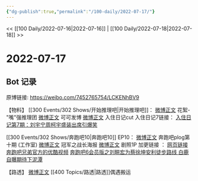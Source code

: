 ```yaml
---
{"dg-publish":true,"permalink":"/100-daily/2022-07-17/"}
---
```



<< [[100 Daily/2022-07-16\|2022-07-16]] | [[100 Daily/2022-07-18\|2022-07-18]] >>

# 2022-07-17

## Bot 记录

原博链接: https://weibo.com/7452765754/LCKENhBV9

【物料】
[[300 Events/302 Shows/开始推理吧\|开始推理吧]]：
[微博正文](https://m.weibo.cn/2162247381/4792198552619075) 花絮-"嘴"强推理团
[微博正文](https://m.weibo.cn/7736960489/4792239887485575) 可可发博
[微博正文](https://m.weibo.cn/1371117067/4792298808806963) 入住日记cut
入住日记7链接：
[入住日记第7期：刘宇宁周柯宇盛装出席引爆笑](https://weibo.cn/sinaurl?u=https%3A%2F%2Fv.qq.com%2Fx%2Fcover%2Fmzc00200h51jrl9%2Fv0043mzbnth.html)

[[300 Events/302 Shows/奔跑吧10\|奔跑吧10]] EP10：
[微博正文](https://m.weibo.cn/7478855230/4792189215051839) 奔跑吧plog第十期 (工作室)
[微博正文](https://m.weibo.cn/5242381821/4792189215311958) 冠军之战长海报
[微博正文](https://m.weibo.cn/5242381821/4792249595988524) 剧照1P
加更链接 ：
[网页链接](https://weibo.cn/sinaurl?u=https%3A%2F%2Fv.qq.com%2Fx%2Fcover%2Fmzc00200zjzptjj.html)
[奔跑吧兄弟官方的优酷视频](https://weibo.cn/sinaurl?u=https%3A%2F%2Fv.youku.com%2Fv_show%2Fid_XNTg2OTY1Mzc3Mg%3D%3D.html%3Fspm%3Da2h0c.8166622.PhoneSokuProgram_2.dselectbutton_1%26showid%3Ddebf09fea69e417bb028)
[奔跑吧6会员版之刘畊宏为蔡徐坤安利徒步路线 白鹿自曝期待下泥潭](https://weibo.cn/sinaurl?u=https%3A%2F%2Fwww.iqiyi.com%2Fv_1viws9cq39s.html)

【路透】
[微博正文](https://m.weibo.cn/2582599122/4792207641153369) [[400 Topics/路透\|路透]]偶遇搬运
